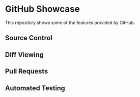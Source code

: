 # GitHub Showcase

This repository shows some of the features provided by GitHub.

## Source Control

## Diff Viewing

## Pull Requests

## Automated Testing